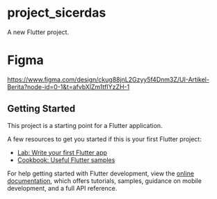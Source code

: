 # project_sicerdas

A new Flutter project.

# Figma
https://www.figma.com/design/ckug88jnL2Gzyy5f4Dnm3Z/UI-Artikel-Berita?node-id=0-1&t=afvbXlZm1tfIYzZH-1

## Getting Started

This project is a starting point for a Flutter application.

A few resources to get you started if this is your first Flutter project:

- [Lab: Write your first Flutter app](https://docs.flutter.dev/get-started/codelab)
- [Cookbook: Useful Flutter samples](https://docs.flutter.dev/cookbook)

For help getting started with Flutter development, view the
[online documentation](https://docs.flutter.dev/), which offers tutorials,
samples, guidance on mobile development, and a full API reference.
